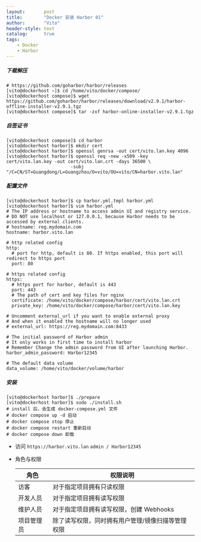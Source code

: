 ```yaml
---
layout:       post
title:        "Docker 安装 Harbor 01"
author:       "Vito"
header-style: text
catalog:      true
tags:
    - Docker
    - Harbor
---
```



##### 下载解压
```shell
# https://github.com/goharbor/harbor/releases
[vito@dockerhost ~]$ cd /home/vito/docker/compose/
[vito@dockerhost compose]$ wget https://github.com/goharbor/harbor/releases/download/v2.9.1/harbor-offline-installer-v2.9.1.tgz
[vito@dockerhost compose]$ tar -zxf harbor-online-installer-v2.9.1.tgz
```

##### 自签证书
```shell
[vito@dockerhost compose]$ cd harbor
[vito@dockerhost harbor]$ mkdir cert
[vito@dockerhost harbor]$ openssl genrsa -out cert/vito.lan.key 4096
[vito@dockerhost harbor]$ openssl req -new -x509 -key cert/vito.lan.key -out cert/vito.lan.crt -days 36500 \
                        -subj "/C=CN/ST=Guangdong/L=Guangzhou/O=vito/OU=vito/CN=harbor.vito.lan"
```

##### 配置文件
```shell
[vito@dockerhost harbor]$ cp harbor.yml.tmpl harbor.yml
[vito@dockerhost harbor]$ vim harbor.yml
# The IP address or hostname to access admin UI and registry service.
# DO NOT use localhost or 127.0.0.1, because Harbor needs to be accessed by external clients.
# hostname: reg.mydomain.com
hostname: harbor.vito.lan

# http related config
http:
  # port for http, default is 80. If https enabled, this port will redirect to https port
  port: 80

# https related config
https:
  # https port for harbor, default is 443
  port: 443
  # The path of cert and key files for nginx
  certificate: /home/vito/docker/compose/harbor/cert/vito.lan.crt
  private_key: /home/vito/docker/compose/harbor/cert/vito.lan.key

# Uncomment external_url if you want to enable external proxy
# And when it enabled the hostname will no longer used
# external_url: https://reg.mydomain.com:8433

# The initial password of Harbor admin
# It only works in first time to install harbor
# Remember Change the admin password from UI after launching Harbor.
harbor_admin_password: Harbor12345

# The default data volume
data_volume: /home/vito/docker/volume/harbor
```

##### 安装
```shell
[vito@dockerhost harbor]$ ./prepare 
[vito@dockerhost harbor]$ sudo ./install.sh
# install 后，会生成 docker-compose.yml 文件
# docker compose up -d 启动
# docker compose stop 停止
# docker compose restart 重新启动
# docker compose down 卸载
```

* 访问 `https://harbor.vito.lan` `admin / Harbor12345`

* 角色与权限

  | 角色    | 权限说明                      |
    |-------|---------------------------|
  | 访客    | 对于指定项目拥有只读权限              |
  | 开发人员  | 对于指定项目拥有读写权限              |
  | 维护人员  | 对于指定项目拥有读写权限，创建 Webhooks  |
  | 项目管理员 | 除了读写权限，同时拥有用户管理/镜像扫描等管理权限 |
